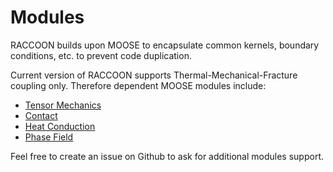 # Modules

RACCOON builds upon MOOSE to encapsulate common kernels, boundary conditions, etc. to prevent
code duplication.

Current version of RACCOON supports Thermal-Mechanical-Fracture coupling only. Therefore dependent MOOSE modules include:

- [Tensor Mechanics](modules/tensor_mechanics/index.md)
- [Contact](modules/contact/index.md)
- [Heat Conduction](modules/heat_conduction/index.md)
- [Phase Field](modules/phase_field/index.md)

Feel free to create an issue on Github to ask for additional modules support.
